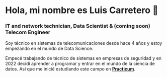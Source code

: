 # Hola, mi nombre es Luis Carretero 👋
### IT and network technician, Data Scientist & (coming soon) Telecom Engineer 

Soy técnico en sistemas de telecomunicaciones desde hace 4 años y estoy empezando en el mundo de Data Science.

Empecé trabajando de técnico de sistemas en empresas de seguridad y en 2022 decidí aprender a programar y entrar en el mundo de la ciencia de datos. Así que me inicié estudiando este campo en [**Practicum**](https://practicum.com).

<!-- [![UPCT](https://www.um.es/jovenesrsme2015/images/logo-upct.gif)] Al mismo tiempo estoy estudiando el Grado en Ingeniería de Sistemas de Telecomunicación en la Universidad Politécnica de Cartagena. -->
